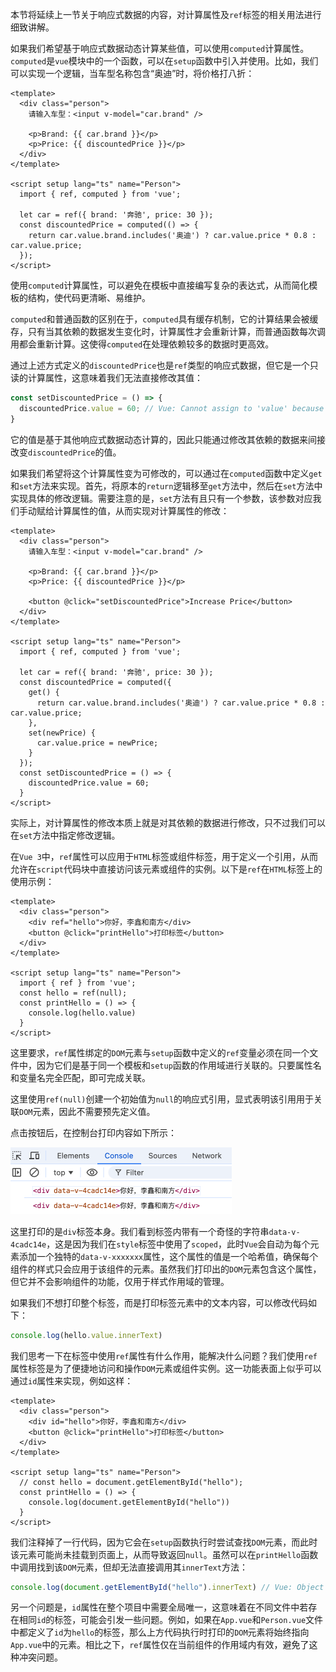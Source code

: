 本节将延续上一节关于响应式数据的内容，对计算属性及`ref`标签的相关用法进行细致讲解。

如果我们希望基于响应式数据动态计算某些值，可以使用`computed`计算属性。`computed`是`vue`模块中的一个函数，可以在`setup`函数中引入并使用。比如，我们可以实现一个逻辑，当车型名称包含“奥迪”时，将价格打八折：

```vue
<template>
  <div class="person">
    请输入车型：<input v-model="car.brand" />

    <p>Brand: {{ car.brand }}</p>
    <p>Price: {{ discountedPrice }}</p>
  </div>
</template>

<script setup lang="ts" name="Person">
  import { ref, computed } from 'vue';

  let car = ref({ brand: '奔驰', price: 30 });
  const discountedPrice = computed(() => {
    return car.value.brand.includes('奥迪') ? car.value.price * 0.8 : car.value.price;
  });
</script>
```

使用`computed`计算属性，可以避免在模板中直接编写复杂的表达式，从而简化模板的结构，使代码更清晰、易维护。

`computed`和普通函数的区别在于，`computed`具有缓存机制，它的计算结果会被缓存，只有当其依赖的数据发生变化时，计算属性才会重新计算，而普通函数每次调用都会重新计算。这使得`computed`在处理依赖较多的数据时更高效。

通过上述方式定义的`discountedPrice`也是`ref`类型的响应式数据，但它是一个只读的计算属性，这意味着我们无法直接修改其值：

```js
const setDiscountedPrice = () => {
  discountedPrice.value = 60; // Vue: Cannot assign to 'value' because it is a read-only property.
}
```

它的值是基于其他响应式数据动态计算的，因此只能通过修改其依赖的数据来间接改变`discountedPrice`的值。

如果我们希望将这个计算属性变为可修改的，可以通过在`computed`函数中定义`get`和`set`方法来实现。首先，将原本的`return`逻辑移至`get`方法中，然后在`set`方法中实现具体的修改逻辑。需要注意的是，`set`方法有且只有一个参数，该参数对应我们手动赋给计算属性的值，从而实现对计算属性的修改：

```vue
<template>
  <div class="person">
    请输入车型：<input v-model="car.brand" />

    <p>Brand: {{ car.brand }}</p>
    <p>Price: {{ discountedPrice }}</p>

    <button @click="setDiscountedPrice">Increase Price</button>
  </div>
</template>

<script setup lang="ts" name="Person">
  import { ref, computed } from 'vue';

  let car = ref({ brand: '奔驰', price: 30 });
  const discountedPrice = computed({
    get() {
      return car.value.brand.includes('奥迪') ? car.value.price * 0.8 : car.value.price;
    },
    set(newPrice) {
      car.value.price = newPrice;
    }
  });
  const setDiscountedPrice = () => {
    discountedPrice.value = 60;
  }
</script>
```

实际上，对计算属性的修改本质上就是对其依赖的数据进行修改，只不过我们可以在`set`方法中指定修改逻辑。

在`Vue 3`中，`ref`属性可以应用于`HTML`标签或组件标签，用于定义一个引用，从而允许在`script`代码块中直接访问该元素或组件的实例。以下是`ref`在`HTML`标签上的使用示例：

```vue
<template>
  <div class="person">
    <div ref="hello">你好，李鑫和南方</div>
    <button @click="printHello">打印标签</button>
  </div>
</template>

<script setup lang="ts" name="Person">
  import { ref } from 'vue';
  const hello = ref(null);
  const printHello = () => {
    console.log(hello.value)
  }
</script>
```

这里要求，`ref`属性绑定的`DOM`元素与`setup`函数中定义的`ref`变量必须在同一个文件中，因为它们是基于同一个模板和`setup`函数的作用域进行关联的。只要属性名和变量名完全匹配，即可完成关联。

这里使用`ref(null)`创建一个初始值为`null`的响应式引用，显式表明该引用用于关联`DOM`元素，因此不需要预先定义值。

点击按钮后，在控制台打印内容如下所示：

<img src="image/image-20241109234907430.png" alt="image-20241109234907430" style="zoom:50%;" />

这里打印的是`div`标签本身。我们看到标签内带有一个奇怪的字符串`data-v-4cadc14e`，这是因为我们在`style`标签中使用了`scoped`，此时`Vue`会自动为每个元素添加一个独特的`data-v-xxxxxxx`属性，这个属性的值是一个哈希值，确保每个组件的样式只会应用于该组件的元素。虽然我们打印出的`DOM`元素包含这个属性，但它并不会影响组件的功能，仅用于样式作用域的管理。

如果我们不想打印整个标签，而是打印标签元素中的文本内容，可以修改代码如下：

```javascript
console.log(hello.value.innerText)
```

我们思考一下在标签中使用`ref`属性有什么作用，能解决什么问题？我们使用`ref`属性标签是为了便捷地访问和操作`DOM`元素或组件实例。这一功能表面上似乎可以通过`id`属性来实现，例如这样：

```vue
<template>
  <div class="person">
    <div id="hello">你好，李鑫和南方</div>
    <button @click="printHello">打印标签</button>
  </div>
</template>

<script setup lang="ts" name="Person">
  // const hello = document.getElementById("hello");
  const printHello = () => {
    console.log(document.getElementById("hello"))
  }
</script>
```

我们注释掉了一行代码，因为它会在`setup`函数执行时尝试查找`DOM`元素，而此时该元素可能尚未挂载到页面上，从而导致返回`null`。虽然可以在`printHello`函数中调用找到该`DOM`元素，但却无法直接调用其`innerText`方法：

```javascript
console.log(document.getElementById("hello").innerText) // Vue: Object is possibly 'null'.
```

另一个问题是，`id`属性在整个项目中需要全局唯一，这意味着在不同文件中若存在相同`id`的标签，可能会引发一些问题。例如，如果在`App.vue`和`Person.vue`文件中都定义了`id`为`hello`的标签，那么上方代码执行时打印的`DOM`元素将始终指向`App.vue`中的元素。相比之下，`ref`属性仅在当前组件的作用域内有效，避免了这种冲突问题。